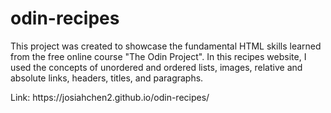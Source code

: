 # odin-recipes
<p>This project was created to showcase the fundamental HTML skills learned from the free online course "The Odin Project". In this recipes website, I used the concepts of unordered and ordered lists, images, relative and absolute links, headers, titles, and paragraphs.</p>
<p>Link: https://josiahchen2.github.io/odin-recipes/ </p>